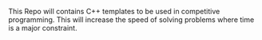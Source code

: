 This Repo will contains C++ templates to be used in competitive programming.
This will increase the speed of solving problems where time is a major constraint.
